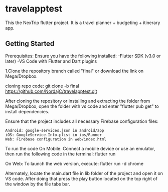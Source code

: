 # travelapptest

This the NexTrip flutter project. It is a travel planner + budgeting + itinerary app.

## Getting Started

Prerequisites:
Ensure you have the following installed:
-Flutter SDK (v3.0 or later)
-VS Code with Flutter and Dart plugins

1.Clone the repository branch called "final" or download the link on Mega/Dropbox.

cloning repo code:
git clone -b final https://github.com/NordajC/travelapptest.git

After cloning the repository or installing and extracting the folder from Mega/Dropbox, open the folder with vs code and enter "flutter pub get" to install dependencies. 

Ensure that the project includes all necessary Firebase configuration files:

    Android: google-services.json in android/app
    iOS: GoogleService-Info.plist in ios/Runner
    Web: Firebase configuration in web/index.html

To run the code 
On Mobile: Connect a mobile device or use an emulator, then run the following code in the terminal:
flutter run

On Web: To launch the web version, execute:
flutter run -d chrome

Alternately, locate the main.dart file in lib folder of the project and open it on VS code. After doing that press the play button located on the top right of the window by the file tabs bar. 

